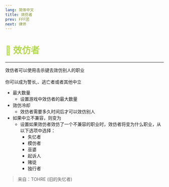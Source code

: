 ```yaml
---
lang: 简体中文
title: 效仿者
prev: FFF团
next: 律师
---
```


# <font color="#b3d94c">👥 <b>效仿者</b></font> <Badge text="Benign" type="tip" vertical="middle"/>

***

效仿者可以使用击杀键去效仿别人的职业<br><br>
你可以成为警长,、逃亡者或者其他中立<br>

- 最大数量
  - 设置游戏中效仿者的最大数量
- 效仿冷却
  - 效仿者需要多久时间后才可以效仿别人
- 如果中立不兼容，则变为
  - 设置如果效仿者效仿了一个不兼容的职业时，效仿者将变为什么职业，从以下选项中选择：
    - 失忆者
    - 模仿者
    - 巫婆
    - 起诉人
    - 赌徒
    - 独行者

> 来自：TOHRE (旧的失忆者)
